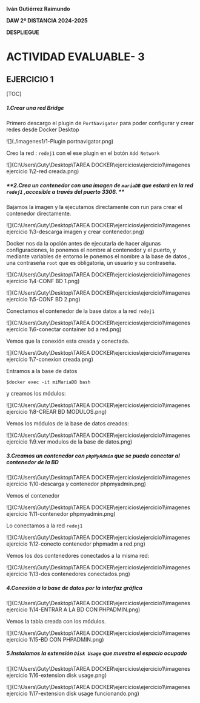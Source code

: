 




**Iván Gutiérrez Raimundo**

**DAW 2º DISTANCIA   2024-2025**

**DESPLIEGUE**







# ACTIVIDAD EVALUABLE- 3

## EJERCICIO 1



[TOC]


##### **1.Crear una red Bridge**

Primero descargo el plugin de `PortNavigator`  para poder configurar y crear redes desde Docker Desktop

![](./imagenes1/1-Plugin portnavigator.png)



Creo la red : `redej1` con el ese plugin en el botón `Add Network`

![](C:\Users\Guty\Desktop\TAREA DOCKER\ejercicios\ejercicio1\imagenes ejercicio 1\2-red creada.png)



##### **2.Crea un contenedor con una imagen de `mariaDB` que estará en la red `redej1` ,accesible a través del puerto 3306. **

Bajamos la imagen y la ejecutamos directamente con run para crear el contenedor directamente.

![](C:\Users\Guty\Desktop\TAREA DOCKER\ejercicios\ejercicio1\imagenes ejercicio 1\3-descarga imagen y crear contenedor.png)



Docker nos da la opción antes de ejecutarla de hacer algunas configuraciones, le ponemos el nombre al contenedor y el puerto, y  mediante variables de entorno le ponemos el nombre a la base de datos , una contraseña `root` que es obligatoria, un usuario y su contraseña.

![](C:\Users\Guty\Desktop\TAREA DOCKER\ejercicios\ejercicio1\imagenes ejercicio 1\4-CONF BD 1.png)



![](C:\Users\Guty\Desktop\TAREA DOCKER\ejercicios\ejercicio1\imagenes ejercicio 1\5-CONF BD 2.png)



Conectamos el contenedor de la base datos a la red `redej1` 

![](C:\Users\Guty\Desktop\TAREA DOCKER\ejercicios\ejercicio1\imagenes ejercicio 1\6-conectar container bd a red.png)



Vemos que la conexión esta creada y conectada. 

![](C:\Users\Guty\Desktop\TAREA DOCKER\ejercicios\ejercicio1\imagenes ejercicio 1\7-conexion creada.png)

Entramos a la base de datos 

```
$docker exec -it miMariaDB bash
```

 y creamos los módulos:

![](C:\Users\Guty\Desktop\TAREA DOCKER\ejercicios\ejercicio1\imagenes ejercicio 1\8-CREAR BD MODULOS.png)



Vemos los módulos de la base de datos creados:

![](C:\Users\Guty\Desktop\TAREA DOCKER\ejercicios\ejercicio1\imagenes ejercicio 1\9.ver modulos de la base de datos.png)

##### **3.Creamos un contenedor con `phpMyAdmin` que se pueda conectar al contenedor de la BD**

![](C:\Users\Guty\Desktop\TAREA DOCKER\ejercicios\ejercicio1\imagenes ejercicio 1\10-descarga y contenedor phpmyadmin.png)

Vemos el contenedor

![](C:\Users\Guty\Desktop\TAREA DOCKER\ejercicios\ejercicio1\imagenes ejercicio 1\11-contenedor phpmyadmin.png)

Lo conectamos a la red `redej1`

![](C:\Users\Guty\Desktop\TAREA DOCKER\ejercicios\ejercicio1\imagenes ejercicio 1\12-conecto contenedor phpmadm a red.png)

Vemos los dos contenedores conectados a la misma red:

![](C:\Users\Guty\Desktop\TAREA DOCKER\ejercicios\ejercicio1\imagenes ejercicio 1\13-dos contenedores conectados.png)

##### **4.Conexión a la base de datos por la interfaz gráfica** 

![](C:\Users\Guty\Desktop\TAREA DOCKER\ejercicios\ejercicio1\imagenes ejercicio 1\14-ENTRAR A LA BD CON PHPADMIN.png)

Vemos la tabla creada con los módulos. 

![](C:\Users\Guty\Desktop\TAREA DOCKER\ejercicios\ejercicio1\imagenes ejercicio 1\15-BD CON PHPADMIN.png)

##### **5.Instalamos la extensión `Disk Usage` que muestra el espacio ocupado**

![](C:\Users\Guty\Desktop\TAREA DOCKER\ejercicios\ejercicio1\imagenes ejercicio 1\16-extension disk usage.png)

![](C:\Users\Guty\Desktop\TAREA DOCKER\ejercicios\ejercicio1\imagenes ejercicio 1\17-extension disk usage funcionando.png)

